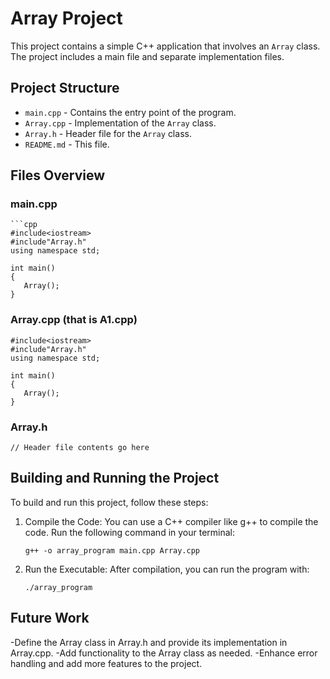 # Array Project

This project contains a simple C++ application that involves an `Array` class. The project includes a main file and separate implementation files. 

## Project Structure

- `main.cpp` - Contains the entry point of the program.
- `Array.cpp` - Implementation of the `Array` class.
- `Array.h` - Header file for the `Array` class.
- `README.md` - This file.

## Files Overview
### main.cpp
    ```cpp
    #include<iostream>
    #include"Array.h"
    using namespace std;
    
    int main()
    {
       Array();
    }
### Array.cpp (that is A1.cpp)
    #include<iostream>
    #include"Array.h"
    using namespace std;
    
    int main()
    {
       Array();
    }
### Array.h
    // Header file contents go here

## Building and Running the Project

  To build and run this project, follow these steps:
  1. Compile the Code: You can use a C++ compiler like g++ to compile the code. Run the following command in your terminal:

         g++ -o array_program main.cpp Array.cpp
  2. Run the Executable: After compilation, you can run the program with:

         ./array_program

     
## Future Work

  -Define the Array class in Array.h and provide its implementation in Array.cpp.
  -Add functionality to the Array class as needed.
  -Enhance error handling and add more features to the project.
